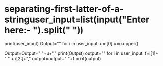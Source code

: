 # separating-first-latter-of-a-stringuser_input=list(input("Enter here:- ").split(" "))
print(user_input)
Output=""
for i in user_input:
    u=i[0]
    u=u.upper()

Output=Output+" "+u+","
print(Output)
output=""
for i in user_input:
    f=i[1]+ " " + i[2:]+","
    output=output+" "+f
print(output)
